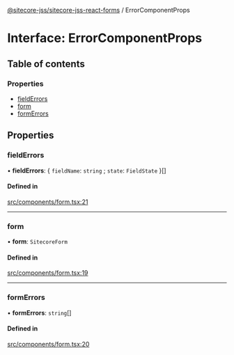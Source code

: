 [@sitecore-jss/sitecore-jss-react-forms](../README.md) / ErrorComponentProps

# Interface: ErrorComponentProps

## Table of contents

### Properties

- [fieldErrors](ErrorComponentProps.md#fielderrors)
- [form](ErrorComponentProps.md#form)
- [formErrors](ErrorComponentProps.md#formerrors)

## Properties

### fieldErrors

• **fieldErrors**: { `fieldName`: `string` ; `state`: `FieldState`  }[]

#### Defined in

[src/components/form.tsx:21](https://github.com/Sitecore/jss/blob/df802bd10/packages/sitecore-jss-react-forms/src/components/form.tsx#L21)

___

### form

• **form**: `SitecoreForm`

#### Defined in

[src/components/form.tsx:19](https://github.com/Sitecore/jss/blob/df802bd10/packages/sitecore-jss-react-forms/src/components/form.tsx#L19)

___

### formErrors

• **formErrors**: `string`[]

#### Defined in

[src/components/form.tsx:20](https://github.com/Sitecore/jss/blob/df802bd10/packages/sitecore-jss-react-forms/src/components/form.tsx#L20)
